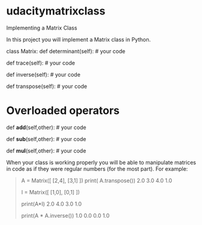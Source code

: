 # udacitymatrixclass
Implementing a Matrix Class 

In this project you will implement a Matrix class in Python. 

class Matrix:
  def determinant(self):
      # your code

  def trace(self):
      # your code

  def inverse(self):
      # your code

  def transpose(self):
     # your code

  # Overloaded operators

  def __add__(self,other):
    # your code

  def __sub__(self,other):
    # your code

  def __mul__(self,other):
    # your code

When your class is working properly you will be able to manipulate matrices in code as if they were regular numbers (for the most part). For example:

> A = Matrix([ 
    [2,4], 
    [3,1] 
])
> print( A.transpose())
  2.0  3.0
  4.0  1.0
>
> I = Matrix([ 
    [1,0], 
    [0,1] 
])
>
> print(A*I)
  2.0  4.0
  3.0  1.0
>
> print(A * A.inverse())
  1.0  0.0
  0.0  1.0
  
